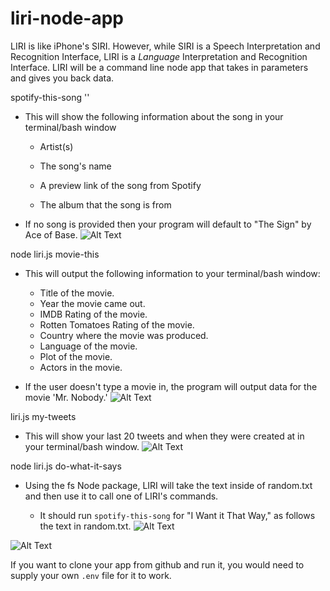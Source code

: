# liri-node-app
LIRI is like iPhone's SIRI. However, while SIRI is a Speech Interpretation and Recognition Interface, LIRI is a _Language_ Interpretation and Recognition Interface. LIRI will be a command line node app that takes in parameters and gives you back data.


  spotify-this-song '<song name here>'

   * This will show the following information about the song in your terminal/bash window
     
     * Artist(s)
     
     * The song's name
     
     * A preview link of the song from Spotify
     
     * The album that the song is from

   * If no song is provided then your program will default to "The Sign" by Ace of Base.
![Alt Text](http://g.recordit.co/NCAzuPXtLe.gif)

node liri.js movie-this <movie name here>

   * This will output the following information to your terminal/bash window:

     
       * Title of the movie.
       * Year the movie came out.
       * IMDB Rating of the movie.
       * Rotten Tomatoes Rating of the movie.
       * Country where the movie was produced.
       * Language of the movie.
       * Plot of the movie.
       * Actors in the movie.
     

   * If the user doesn't type a movie in, the program will output data for the movie 'Mr. Nobody.'
![Alt Text](http://g.recordit.co/3f7z3MWNts.gif)

liri.js my-tweets

   * This will show your last 20 tweets and when they were created at in your terminal/bash window.
![Alt Text](http://g.recordit.co/TpOkgCkB7H.gif)

node liri.js do-what-it-says
   
   * Using the fs Node package, LIRI will take the text inside of random.txt and then use it to call one of LIRI's commands.
     
     * It should run `spotify-this-song` for "I Want it That Way," as follows the text in random.txt.
![Alt Text](http://g.recordit.co/8GCpVaqFyc.gif)


![Alt Text](http://g.recordit.co/zFB0MD7PnS.gif)

 If you want to clone your app from github and run it, you would need to supply your own `.env` file for it to work.
